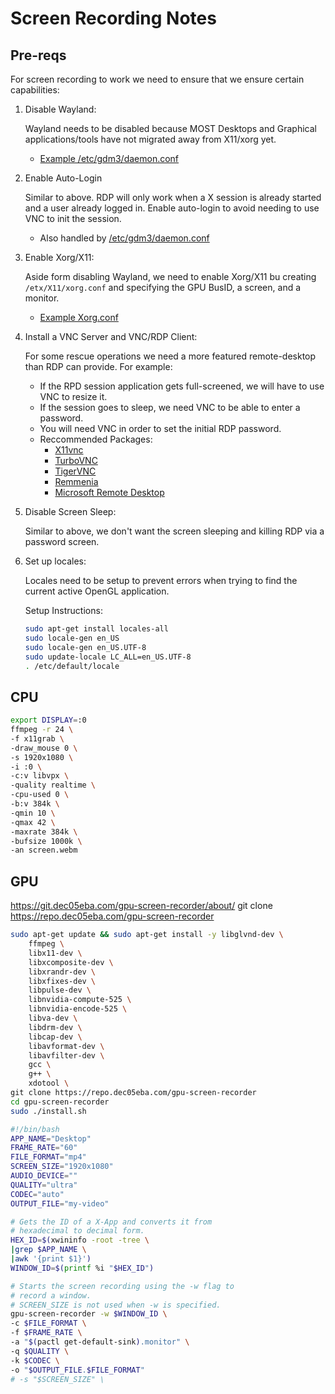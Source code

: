 # Screen Recording Notes


## Pre-reqs

For screen recording to work we need to ensure that we ensure certain capabilities:

1. Disable Wayland:

    Wayland needs to be disabled because MOST Desktops and Graphical applications/tools have not migrated away from X11/xorg yet.

    - [Example /etc/gdm3/daemon.conf](https://github.com/cloudymax/Scrap-Metal/blob/main/virtual-machines/qemu/configs/gdm3.custom)

2. Enable Auto-Login

    Similar to above. RDP will only work when a X session is already started and a user already logged in. Enable auto-login to avoid needing to use VNC to init the session.

    - Also handled by [/etc/gdm3/daemon.conf](https://github.com/cloudymax/Scrap-Metal/blob/main/virtual-machines/qemu/configs/gdm3.custom)

3. Enable Xorg/X11:

    Aside form disabling Wayland, we need to enable Xorg/X11 bu creating `/etx/X11/xorg.conf` and specifying the GPU BusID, a screen, and a monitor.

    - [Example Xorg.conf](https://github.com/cloudymax/Scrap-Metal/blob/main/virtual-machines/qemu/configs/xorg.conf)

4. Install a VNC Server and VNC/RDP Client:

    For some rescue operations we need a more featured remote-desktop than RDP can provide. For example:
    - If the RPD session application gets full-screened, we will have to use VNC to resize it.
    - If the session goes to sleep, we need VNC to be able to enter a password.
    - You will need VNC in order to set the initial RDP password.
    - Reccommended Packages:
        - [X11vnc]()
        - [TurboVNC]()
        - [TigerVNC]()
        - [Remmenia]()
        - [Microsoft Remote Desktop]()

5. Disable Screen Sleep:

    Similar to above, we don't want the screen sleeping and killing RDP via a password screen.

6. Set up locales:

    Locales need to be setup to prevent errors when trying to find the current active OpenGL application.

    Setup Instructions:

    ```bash
    sudo apt-get install locales-all
    sudo locale-gen en_US
    sudo locale-gen en_US.UTF-8
    sudo update-locale LC_ALL=en_US.UTF-8
    . /etc/default/locale
    ```

## CPU

```bash
export DISPLAY=:0
ffmpeg -r 24 \
-f x11grab \
-draw_mouse 0 \
-s 1920x1080 \
-i :0 \
-c:v libvpx \
-quality realtime \
-cpu-used 0 \
-b:v 384k \
-qmin 10 \
-qmax 42 \
-maxrate 384k \
-bufsize 1000k \
-an screen.webm
```

## GPU

https://git.dec05eba.com/gpu-screen-recorder/about/
git clone https://repo.dec05eba.com/gpu-screen-recorder

```bash
sudo apt-get update && sudo apt-get install -y libglvnd-dev \
    ffmpeg \
    libx11-dev \
    libxcomposite-dev \
    libxrandr-dev \
    libxfixes-dev \
    libpulse-dev \
    libnvidia-compute-525 \
    libnvidia-encode-525 \
    libva-dev \
    libdrm-dev \
    libcap-dev \
    libavformat-dev \
    libavfilter-dev \
    gcc \
    g++ \
    xdotool \
git clone https://repo.dec05eba.com/gpu-screen-recorder
cd gpu-screen-recorder
sudo ./install.sh
```

```bash
#!/bin/bash
APP_NAME="Desktop"
FRAME_RATE="60"
FILE_FORMAT="mp4"
SCREEN_SIZE="1920x1080"
AUDIO_DEVICE=""
QUALITY="ultra"
CODEC="auto"
OUTPUT_FILE="my-video"

# Gets the ID of a X-App and converts it from
# hexadecimal to decimal form.
HEX_ID=$(xwininfo -root -tree \
|grep $APP_NAME \
|awk '{print $1}')
WINDOW_ID=$(printf %i "$HEX_ID")

# Starts the screen recording using the -w flag to
# record a window.
# SCREEN_SIZE is not used when -w is specified.
gpu-screen-recorder -w $WINDOW_ID \
-c $FILE_FORMAT \
-f $FRAME_RATE \
-a "$(pactl get-default-sink).monitor" \
-q $QUALITY \
-k $CODEC \
-o "$OUTPUT_FILE.$FILE_FORMAT"
# -s "$SCREEN_SIZE" \
```
